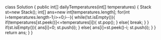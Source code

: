 class Solution {
    public int[] dailyTemperatures(int[] temperatures) {
        Stack<Integer> st=new Stack<Integer>();
        int[] ans=new int[temperatures.length];
        for(int i=temperatures.length-1;i>=0;i--){
            while(!st.isEmpty()){
                if(temperatures[st.peek()]<=temperatures[i]){
                    st.pop();
                }
                else{
                    break;
                }
            }
            if(st.isEmpty()){
                ans[i]=0;
                st.push(i);
            }
            else{
                ans[i]=st.peek()-i;
                st.push(i);
            }
        }
        return ans;
    }
}